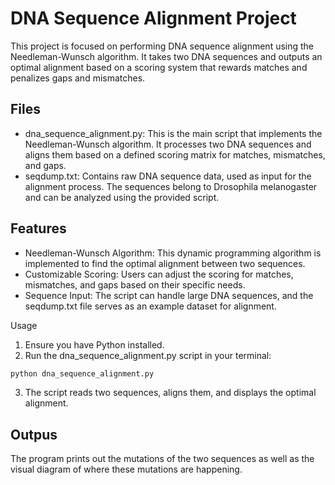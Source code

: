 # DNA Sequence Alignment Project

This project is focused on performing DNA sequence alignment using the Needleman-Wunsch algorithm. It takes two DNA sequences and outputs an optimal alignment based on a scoring system that rewards matches and penalizes gaps and mismatches.

## Files
* dna_sequence_alignment.py: This is the main script that implements the Needleman-Wunsch algorithm. It processes two DNA sequences and aligns them based on a defined scoring matrix for matches, mismatches, and gaps.
* seqdump.txt: Contains raw DNA sequence data, used as input for the alignment process. The sequences belong to Drosophila melanogaster and can be analyzed using the provided script.

## Features
* Needleman-Wunsch Algorithm: This dynamic programming algorithm is implemented to find the optimal alignment between two sequences.
* Customizable Scoring: Users can adjust the scoring for matches, mismatches, and gaps based on their specific needs.
* Sequence Input: The script can handle large DNA sequences, and the seqdump.txt file serves as an example dataset for alignment.

Usage
1. Ensure you have Python installed.
2. Run the dna_sequence_alignment.py script in your terminal:
```markdown
python dna_sequence_alignment.py
```
3. The script reads two sequences, aligns them, and displays the optimal alignment.


## Outpus
The program prints out the mutations of the two sequences as well as the visual diagram of where these mutations are happening. 

